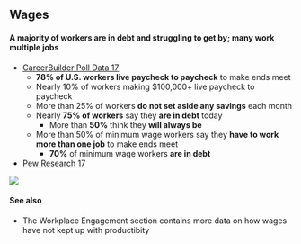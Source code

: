 ## Wages

#### A majority of workers are in debt and struggling to get by; many work multiple jobs


*   [CareerBuilder Poll Data 17](http://press.careerbuilder.com/2017-08-24-Living-Paycheck-to-Paycheck-is-a-Way-of-Life-for-Majority-of-U-S-Workers-According-to-New-CareerBuilder-Survey)
    *   **78% of U.S. workers live paycheck to paycheck** to make ends meet
    *   Nearly 10% of workers making $100,000+ live paycheck to paycheck
    *   More than 25% of workers **do not set aside any savings** each month
    *   Nearly **75% of workers** say they **are in debt** today
        *   More than **50%** think they **will always be**
    *   More than 50% of minimum wage workers say they **have to work more than one job** to make ends meet
        *   **70%** of minimum wage workers **are in debt**
*   [Pew Research 17](https://www.pewresearch.org/fact-tank/2018/08/07/for-most-us-workers-real-wages-have-barely-budged-for-decades/) 

![](https://github.com/NB419/source-library/blob/master/images/wages.png?raw=true)

#### See also

* The Workplace Engagement section contains more data on how wages have not kept up with productibity

